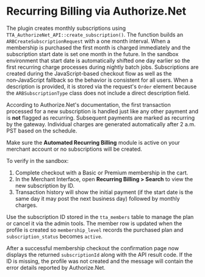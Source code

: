 # Recurring Billing via Authorize.Net

The plugin creates monthly subscriptions using `TTA_AuthorizeNet_API::create_subscription()`. The function builds an `ARBCreateSubscriptionRequest` with a one month interval. When a membership is purchased the first month is charged immediately and the subscription start date is set one month in the future. In the sandbox environment that start date is automatically shifted one day earlier so the first recurring charge processes during nightly batch jobs. Subscriptions are created during the JavaScript-based checkout flow as well as the non‑JavaScript fallback so the behavior is consistent for all users. When a description is provided, it is stored via the request's `Order` element because the `ARBSubscriptionType` class does not include a direct description field.

According to Authorize.Net's documentation, the first transaction processed for a new subscription is handled just like any other payment and is **not** flagged as recurring. Subsequent payments are marked as recurring by the gateway. Individual charges are generated automatically after 2 a.m. PST based on the schedule.

Make sure the **Automated Recurring Billing** module is active on your merchant account or no subscriptions will be created.

To verify in the sandbox:

1. Complete checkout with a Basic or Premium membership in the cart.
2. In the Merchant Interface, open **Recurring Billing > Search** to view the new subscription by ID.
3. Transaction history will show the initial payment (if the start date is the same day it may post the next business day) followed by monthly charges.

Use the subscription ID stored in the `tta_members` table to manage the plan or cancel it via the admin tools. The member row is updated when the profile is created so `membership_level` records the purchased plan and `subscription_status` becomes `active`.

After a successful membership checkout the confirmation page now displays the returned
`subscriptionId` along with the API result code. If the ID is missing, the profile
was not created and the message will contain the error details reported by
Authorize.Net.
